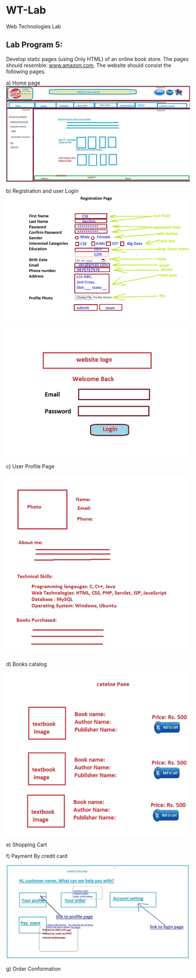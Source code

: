 # WT-Lab
Web Technologies Lab


## Lab Program 5:

Develop static pages (using Only HTML) of an online book store. The pages should resemble: www.amazon.com. The website should consist the following pages.

a) Home page
<img src="images/Main Page.jpg"/>

b) Registration and user Login
<img src="images/User Registration Page.png"/>
<img src="images/Login Page.jpg"/>

c) User Profile Page

<img src="images/Profile Page.jpg"/>

d) Books catalog

<img src="images/Catelog page.jpg"/>

e) Shopping Cart

f) Payment By credit card

<img src="images/customer service.jpg"/>

g) Order Conformation
